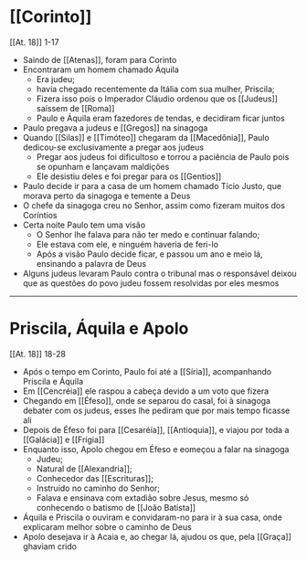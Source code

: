 # [[Corinto]]
[[At. 18]] 1-17
- Saindo de [[Atenas]], foram para Corinto
- Encontraram um homem chamado Áquila
	- Era judeu;
	- havia chegado recentemente da Itália com sua mulher, Priscila; 
	- Fizera isso pois o Imperador Cláudio ordenou que os [[Judeus]] saíssem de [[Roma]]
	- Paulo e Áquila eram fazedores de tendas, e decidiram ficar juntos
- Paulo pregava a judeus e [[Gregos]] na sinagoga
- Quando [[Silas]] e [[Timóteo]] chegaram da [[Macedônia]], Paulo dedicou-se exclusivamente a pregar aos judeus
	- Pregar aos judeus foi dificultoso e torrou a paciência de Paulo pois se opunham e lançavam maldições
	- Ele desistiu deles e foi pregar para os [[Gentios]]
- Paulo decide ir para a casa de um homem chamado Tício Justo, que morava perto da sinagoga e temente a Deus
- O chefe da sinagoga creu no Senhor, assim como fizeram muitos dos Coríntios
- Certa noite Paulo tem uma visão
	- O Senhor lhe falava para não ter medo e continuar falando;
	- Ele estava com ele, e ninguém haveria de feri-lo
	- Após a visão Paulo decide ficar, e passou um ano e meio lá, ensinando a palavra de Deus
- Alguns judeus levaram Paulo contra o tribunal mas o responsável deixou que as questões do povo judeu fossem resolvidas por eles mesmos
---
# Priscila, Áquila e Apolo
[[At. 18]] 18-28
- Após o tempo em Corinto, Paulo foi até a [[Síria]], acompanhando Priscila e Áquila
- Em [[Cencréia]] ele raspou a cabeça devido a um voto que fizera
- Chegando em [[Éfeso]], onde se separou do casal, foi à sinagoga debater com os judeus, esses lhe pediram que por mais tempo ficasse ali
- Depois de Éfeso foi para [[Cesaréia]], [[Antioquia]],  e viajou por toda a [[Galácia]] e [[Frígia]]
- Enquanto isso, Apolo chegou em Éfeso e eomeçou a falar na sinagoga
	- Judeu;
	- Natural de [[Alexandria]];
	- Conhecedor das [[Escrituras]];
	- Instruido no caminho do Senhor;
	- Falava e ensinava com extadião sobre Jesus, mesmo só conhecendo o batismo de [[João Batista]]
- Áquila e Priscila o ouviram e convidaram-no para ir à sua casa, onde explicaram melhor sobre o caminho de Deus
- Apolo desejava ir à Acaia e, ao chegar lá, ajudou os que, pela [[Graça]] ghaviam crido